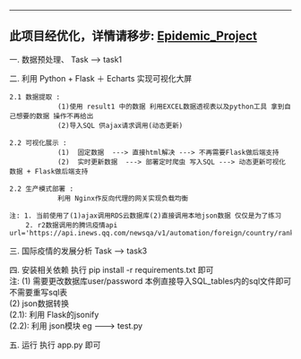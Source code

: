 
------------------------------------------------------------------------------------------------------------
此项目经优化，详情请移步: [Epidemic_Project](https://github.com/WxylkxyZz/Epidemic_Project)
------------------------------------------------------------------------------------------------------------
一.  数据预处理、
    Task --> task1


二. 利用 Python + Flask ＋ Echarts 实现可视化大屏

    2.1 数据提取 :
				(1)使用 result1 中的数据 利用EXCEL数据透视表以及python工具 拿到自己想要的数据 操作不再给出
				(2)导入SQL 供ajax请求调用(动态更新)

	2.2 可视化展示 : 
				(1)  固定数据  ---> 直接html解决 ---> 不再需要Flask做后端支持
		        (2)  实时更新数据  ---> 部署定时爬虫 写入SQL ---> 动态更新可视化数据 + Flask做后端支持
					  
	2.2 生产模式部署 :
				利用 Nginx作反向代理的网关实现负载均衡
					  
	注: 1. 当前使用了(1)ajax调用RDS云数据库(2)直接调用本地json数据 仅仅是为了练习
	    2. r2数据调用的腾讯疫情api url='https://api.inews.qq.com/newsqa/v1/automation/foreign/country/ranklist'


三. 国际疫情的发展分析
    Task --> task3


四. 安装相关依赖
    执行 pip install -r requirements.txt  即可  
    注: (1) 需要更改数据库user/password  本例直接导入SQL_tables内的sql文件即可 不需要重写sql表  
        (2) json数据转换  
               (2.1): 利用 Flask的jsonify  
               (2.2): 利用 json模块 eg ---> test.py  


五. 运行
    执行 app.py 即可



